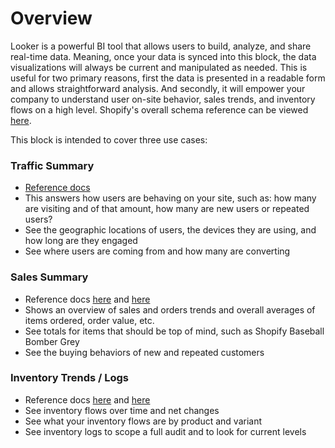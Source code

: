 # Overview

Looker is a powerful BI tool that allows users to build, analyze, and share real-time data. Meaning, once your data is synced into this block, the data visualizations will always be current and manipulated as needed. This is useful for two primary reasons, first the data is presented in a readable form and allows straightforward analysis. And secondly, it will empower your company to understand user on-site behavior, sales trends, and inventory flows on a high level. Shopify's overall schema reference can be viewed [here](https://help.shopify.com/api/data-warehouse/schema-reference).

This block is intended to cover three use cases:

### Traffic Summary
* [Reference docs](https://help.shopify.com/api/data-warehouse/schema-reference/online_store_sessions)
* This answers how users are behaving on your site, such as: how many are visiting and of that amount, how many are new users or repeated users?
* See the geographic locations of users, the devices they are using, and how long are they engaged 
* See where users are coming from and how many are converting

### Sales Summary
* Reference docs [here](https://help.shopify.com/api/data-warehouse/schema-reference/sales) and [here](https://help.shopify.com/api/data-warehouse/schema-reference/orders)
* Shows an overview of sales and orders trends and overall averages of items ordered, order value, etc.
* See totals for items that should be top of mind, such as Shopify Baseball Bomber Grey
* See the buying behaviors of new and repeated customers

### Inventory Trends / Logs
* Reference docs [here](https://help.shopify.com/api/data-warehouse/schema-reference/inventory_adjustments) and [here](https://help.shopify.com/api/data-warehouse/schema-reference/inventory_items_snapshot)
* See inventory flows over time and net changes
* See what your inventory flows are by product and variant
* See inventory logs to scope a full audit and to look for current levels
